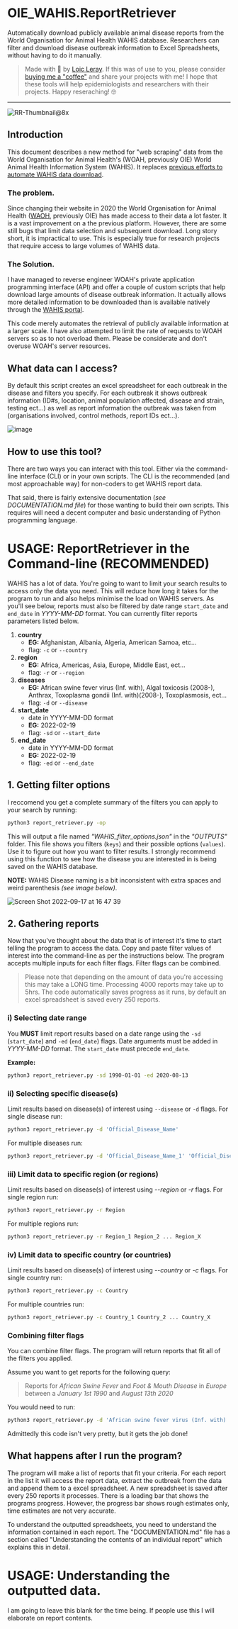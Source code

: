 # OIE_WAHIS.ReportRetriever
Automatically download publicly available animal disease reports from the World Organisation for Animal Health WAHIS database. Researchers can filter and download disease outbreak information to Excel Spreadsheets, without having to do it manually.

> Made with 🖤 by [Loic Leray](https://loicleray.com). If this was of use to you, please consider [buying me a "coffee"](https://www.buymeacoffee.com/loicleray) and share your projects with me! I hope that these tools will help epidemiologists and researchers with their projects.
Happy reseraching! 🤓

---

![RR-Thumbnail@8x](https://user-images.githubusercontent.com/47128655/190937217-a42465cc-b2d6-4ca6-bbf2-2aac3ea3f31d.png)

## Introduction
This document describes a new method for "web scraping" data from the World Organisation for Animal Health's (WOAH, previously OIE) World Animal Health Information System (WAHIS). It replaces [previous efforts to automate WAHIS data download](https://onlinelibrary.wiley.com/doi/abs/10.1111/tbed.14133?casa_token=V85WAk0RTFMAAAAA:lPcjIz-Os652-5RChFVqjZcWOhrb-8IdP6IKr5CsoS9NfCoP5CwVUiNPY78-GYhEO1cSM1m4CUeKvg).


### The problem.
Since changing their website in 2020 the World Organisation for Animal Health ([WAOH](https://www.woah.org), previously OIE) has made access to their data a lot faster. It is a vast improvement on a the previous platform. However, there are some still bugs that limit data selection and subsequent download. Long story short, it is impractical to use. This is especially true for research projects that require access to large volumes of WAHIS data.

### The Solution.
I have managed to reverse engineer WOAH's private application programming interface (API) and offer a couple of custom scripts that help download large amounts of disease outbreak information. It actually allows more detailed information to be downloaded than is available natively through the [WAHIS portal](https://wahis.woah.org/#/home).

This code merely automates the retrieval of publicly available information at a larger scale. I have also attempted to limit the rate of requests to WOAH servers so as to not overload them. Please be considerate and don't overuse WOAH's server resources.

## What data can I access?

By default this script creates an excel spreadsheet for each outbreak in the disease and filters you specify. For each outbreak it shows outbreak information (ID#s, location, animal population affected, disease and strain, testing ect...) as well as report information the outbreak was taken from (organisations involved, control methods, report IDs ect...).

![image](https://user-images.githubusercontent.com/47128655/190842786-afdd502e-628f-4d90-815e-63dd41ab26db.jpeg)

## How to use this tool?
There are two ways you can interact with this tool. Either via the command-line interface (CLI) or in your own scripts. The CLI is the recommended (and most approachable way) for non-coders to get WAHIS report data.

 That said, there is fairly extensive documentation (*see DOCUMENTATION.md file*) for those wanting to build their own scripts. This requires will need a decent computer and basic understanding of Python programming language.

# USAGE: ReportRetriever in the Command-line (RECOMMENDED)
WAHIS has a lot of data. You're going to want to limit your search results to access only the data you need. This will reduce how long it takes for the program to run and also helps minimise the load on WAHIS servers. As you'll see below, reports must also be filtered by date range `start_date` and `end_date` in *YYYY-MM-DD* format. You can currently filter reports parameters listed below.

1. **country**
    * **EG:** Afghanistan, Albania, Algeria, American Samoa, etc...
    * flag: `-c` or `--country`
2. **region**
    * **EG:** Africa, Americas, Asia, Europe, Middle East, ect...
    * flag: `-r` or `--region`
4. **diseases**
    * **EG:** African swine fever virus (Inf. with), Algal toxicosis (2008-), Anthrax, Toxoplasma gondii (Inf. with)(2008-), Toxoplasmosis, ect...
    * flag: `-d` or `--disease`
4. **start_date**
    * date in YYYY-MM-DD format
    * **EG:** 2022-02-19
    * flag: `-sd` or `--start_date`
5. **end_date**
    * date in YYYY-MM-DD format
    * **EG:** 2022-02-19
    * flag: `-ed` or `--end_date`


## 1. Getting filter options
I reccomend you get a complete summary of the filters you can apply to your search by running:
```bash
python3 report_retriever.py -op
```
This will output a file named *"WAHIS_filter_options.json"* in the *"OUTPUTS"* folder. This file shows you filters (`keys`) and their possible options (`values`). Use it to figure out how you want to filter results.  I strongly recommend using this function to see how the disease you are interested in is being saved on the WAHIS database.

**NOTE:** WAHIS Disease naming is a bit inconsistent with extra spaces and weird parenthesis *(see image below)*.

![Screen Shot 2022-09-17 at 16 47 39](https://user-images.githubusercontent.com/47128655/190844671-a5d8ca55-e14d-425d-b75f-d0b875f07b68.jpg)



## 2. Gathering reports
Now that you've thought about the data that is of interest it's time to start telling the program to access the data. Copy and paste filter values of interest into the command-line as per the instructions below. The program accepts multiple inputs for each filter flags. Filter flags can be combined.

> Please note that depending on the amount of data you're accessing this may take a LONG time. Processing 4000 reports may take up to 5hrs. The code automatically saves progress as it runs, by default an excel spreadsheet is saved every 250 reports.


### i) Selecting date range
You **MUST** limit report results based on a date range using the `-sd` (`start_date`) and `-ed` (`end_date`) flags. Date arguments must be added in *YYYY-MM-DD* format. The `start_date` must precede `end_date`.

**Example:**
```bash
python3 report_retriever.py -sd 1990-01-01 -ed 2020-08-13
```

### ii) Selecting specific disease(s)
Limit results based on disease(s) of interest using `--disease` or `-d` flags.
For single disease run:
```bash
python3 report_retriever.py -d 'Official_Disease_Name'
```
For multiple diseases run:
```bash
python3 report_retriever.py -d 'Official_Disease_Name_1' 'Official_Disease_Name_2' '...' 'Official_Disease_Name_x'
```

### iii) Limit data to specific region (or regions)
Limit results based on disease(s) of interest using *--region* or *-r* flags.
For single region run:
```bash
python3 report_retriever.py -r Region
```
For multiple regions run:
```bash
python3 report_retriever.py -r Region_1 Region_2 ... Region_X
```

### iv) Limit data to specific country (or countries)
Limit results based on disease(s) of interest using *--country* or *-c* flags.
For single country run:
```bash
python3 report_retriever.py -c Country
```
For multiple countries run:
```bash
python3 report_retriever.py -c Country_1 Country_2 ... Country_X
```

### Combining filter flags
You can combine filter flags. The program will return reports that fit all of the filters you applied.

Assume you want to get reports for the following query:
> Reports for *African Swine Fever* and *Foot & Mouth Disease* in *Europe* between a *January 1st 1990* and *August 13th 2020*

You would need to run:
```bash
python3 report_retriever.py -d 'African swine fever virus (Inf. with) ' 'Foot and mouth disease virus (Inf. with) ' -r Europe -sd 1990-01-01 -ed 2020-08-13
```
Admittedly this code isn't very pretty, but it gets the job done!

## What happens after I run the program?
The program will make a list of reports that fit your criteria. For each report in the list it will access the report data, extract the outbreak from the data and append them to a excel spreadsheet. A new spreadsheet is saved after every 250 reports it processes. There is a loading bar that shows the programs progress. However, the progress bar shows rough estimates only, time estimates are not very accurate.

To understand the outputted spreadsheets, you need to understand the information contained in each report. The "DOCUMENTATION.md" file has a section called "Understanding the contents of an individual report" which explains this in detail.

# USAGE: Understanding the outputted data.
I am going to leave this blank for the time being. If people use this I will elaborate on report contents.
